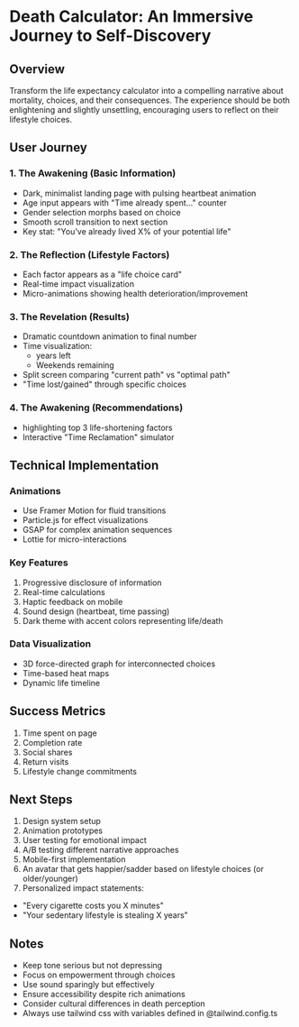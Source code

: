 # Death Calculator: An Immersive Journey to Self-Discovery

## Overview
Transform the life expectancy calculator into a compelling narrative about mortality, choices, and their consequences. The experience should be both enlightening and slightly unsettling, encouraging users to reflect on their lifestyle choices.

## User Journey

### 1. The Awakening (Basic Information)
- Dark, minimalist landing page with pulsing heartbeat animation
- Age input appears with "Time already spent..." counter
- Gender selection morphs based on choice
- Smooth scroll transition to next section
- Key stat: "You've already lived X% of your potential life"

### 2. The Reflection (Lifestyle Factors)
- Each factor appears as a "life choice card"
- Real-time impact visualization
- Micro-animations showing health deterioration/improvement

### 3. The Revelation (Results)
- Dramatic countdown animation to final number
- Time visualization:
  - years left
  - Weekends remaining
- Split screen comparing "current path" vs "optimal path"
- "Time lost/gained" through specific choices

### 4. The Awakening (Recommendations)
- highlighting top 3 life-shortening factors
- Interactive "Time Reclamation" simulator

## Technical Implementation

### Animations
- Use Framer Motion for fluid transitions
- Particle.js for effect visualizations
- GSAP for complex animation sequences
- Lottie for micro-interactions

### Key Features
1. Progressive disclosure of information
2. Real-time calculations
3. Haptic feedback on mobile
4. Sound design (heartbeat, time passing)
5. Dark theme with accent colors representing life/death

### Data Visualization
- 3D force-directed graph for interconnected choices
- Time-based heat maps
- Dynamic life timeline

## Success Metrics
1. Time spent on page
2. Completion rate
3. Social shares
4. Return visits
5. Lifestyle change commitments

## Next Steps
1. Design system setup
2. Animation prototypes
3. User testing for emotional impact
4. A/B testing different narrative approaches
5. Mobile-first implementation
6. An avatar that gets happier/sadder based on lifestyle choices (or older/younger)
7. Personalized impact statements:
  - "Every cigarette costs you X minutes"
  - "Your sedentary lifestyle is stealing X years"



## Notes
- Keep tone serious but not depressing
- Focus on empowerment through choices
- Use sound sparingly but effectively
- Ensure accessibility despite rich animations
- Consider cultural differences in death perception 
- Always use tailwind css with variables defined in @tailwind.config.ts